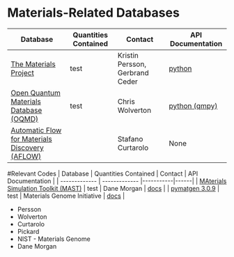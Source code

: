 # Materials-Related Databases


| Database | Quantities Contained | Contact | API Documentation | 
| ------------- | ------------- |-----------|------| 
| [The Materials Project](https://www.materialsproject.org)  | test | Kristin Persson, Gerbrand Ceder | [python](https://www.materialsproject.org/docs/api)  |
| [Open Quantum Materials Database (OQMD)](http://oqmd.org)  | test | Chris Wolverton | [python (qmpy)](http://oqmd.org/static/docs/index.html)  |
| [Automatic Flow for Materials Discovery (AFLOW)](http://materials.duke.edu/awrapper.html) |   | Stafano Curtarolo     |None |

#Relevant Codes
| Database | Quantities Contained | Contact | API Documentation | 
| ------------- | ------------- |-----------|------| 
| [MAterials Simulation Toolkit (MAST)](http://pythonhosted.org/MAST/index.html)  | test | Dane Morgan | [docs](http://pythonhosted.org/MAST/index.html)  |
| [pymatgen 3.0.9](https://pypi.python.org/pypi/pymatgen)  | test | Materials Genome Initiative | [docs](https://pypi.python.org/pypi/pymatgen)  |





* Persson
* Wolverton 
* Curtarolo
* Pickard
* NIST - Materials Genome
* Dane Morgan
